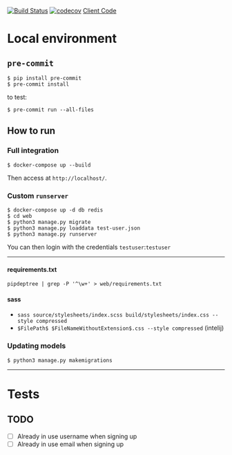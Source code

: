 [![Build Status](https://github.com/maxisme/idmyteam-server/workflows/ID%20My%20Team%20Server/badge.svg)](https://github.com/maxisme/idmyteam-server/actions)
[![codecov](https://codecov.io/gh/maxisme/idmyteam-server/branch/master/graph/badge.svg?token=3BHMWx6kUO)](https://codecov.io/gh/maxisme/idmyteam-server)
[Client Code](https://github.com/maxisme/idmyteam-server)

# Local environment
## `pre-commit`
```
$ pip install pre-commit
$ pre-commit install
```

to test:
```
$ pre-commit run --all-files
```

## How to run
### Full integration
```
$ docker-compose up --build
```
Then access at `http://localhost/`.

### Custom `runserver`
```
$ docker-compose up -d db redis
$ cd web
$ python3 manage.py migrate
$ python3 manage.py loaddata test-user.json
$ python3 manage.py runserver
```
You can then login with the credentials `testuser`:`testuser`

___

#### requirements.txt
```
pipdeptree | grep -P '^\w+' > web/requirements.txt
```

#### sass
 - `sass source/stylesheets/index.scss build/stylesheets/index.css --style compressed`
 - `$FilePath$ $FileNameWithoutExtension$.css --style compressed` (intelij)
 

### Updating models
```
$ python3 manage.py makemigrations
```
 
___
# Tests
## TODO
 - [ ] Already in use username when signing up
 - [ ] Already in use email when signing up